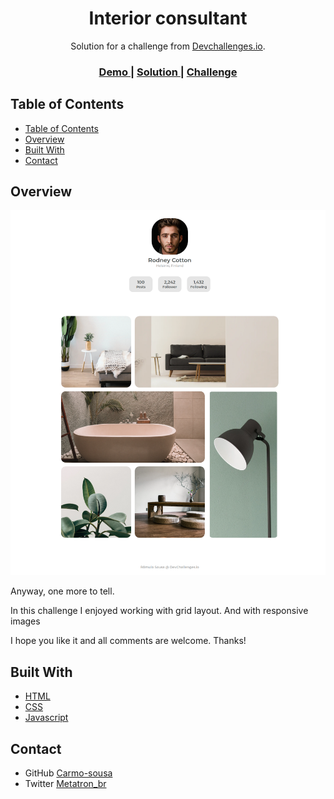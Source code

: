 <!-- Please update value in the {}  -->

<h1 align="center">Interior consultant</h1>

<div align="center">
   Solution for a challenge from  <a href="http://devchallenges.io" target="_blank">Devchallenges.io</a>.
</div>

<div align="center">
  <h3>
    <a href="https://devchallengers-my-gallery.vercel.app/">
      Demo
    </a>
    <span> | </span>
    <a href="https://devchallenges.io/solutions/jkjvZh935fVLCQePxkGb">
      Solution
    </a>
    <span> | </span>
    <a href="https://devchallenges.io/challenges/Jymh2b2FyebRTUljkNcb">
      Challenge
    </a>
  </h3>
</div>

<!-- TABLE OF CONTENTS -->

## Table of Contents

- [Table of Contents](#table-of-contents)
- [Overview](#overview)
- [Built With](#built-with)
- [Contact](#contact)

<!-- OVERVIEW -->

## Overview

![screenshot](assets/images/screenshot.png)

Anyway, one more to tell.

In this challenge I enjoyed working with grid layout. And with responsive images

I hope you like it and all comments are welcome.
Thanks!

## Built With

<!-- This section should list any major frameworks that you built your project using. Here are a few examples.-->

- [HTML](https://developer.mozilla.org/pt-BR/docs/Web/HTML/HTML5)
- [CSS](https://developer.mozilla.org/pt-BR/docs/Web/CSS)
- [Javascript](https://developer.mozilla.org/pt-BR/docs/Web/JavaScript)

## Contact

- GitHub [Carmo-sousa](https://github.com/Carmo-sousa)
- Twitter [Metatron_br](https://twitter.com/metatron_br)